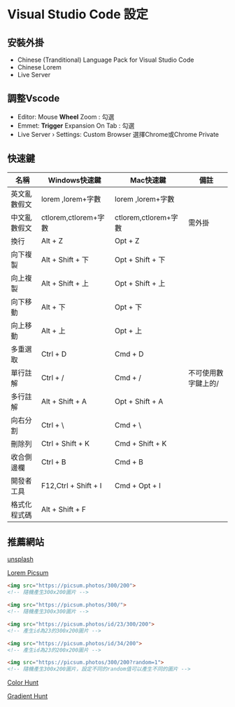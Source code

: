 # Visual Studio Code 設定

## 安裝外掛

* Chinese (Tranditional) Language Pack for Visual Studio Code
* Chinese Lorem
* Live Server
<!-- * Prettier -->

## 調整Vscode
* Editor: Mouse **Wheel** Zoom : 勾選
* Emmet: **Trigger** Expansion On Tab : 勾選
* Live Server › Settings: Custom Browser 選擇Chrome或Chrome Private

## 快速鍵

| 名稱 | Windows快速鍵 | Mac快速鍵     |備註|
| -------- | -------- | -------- |---|
| 英文亂數假文    | lorem ,lorem+字數     | lorem ,lorem+字數     |
| 中文亂數假文    | ctlorem,ctlorem+字數 |  ctlorem,ctlorem+字數  | 需外掛|
| 換行           | Alt + Z | Opt + Z |
| 向下複製        | Alt + Shift + 下 | Opt + Shift + 下 |
| 向上複製        | Alt + Shift + 上 | Opt + Shift + 上 |
| 向下移動        | Alt + 下 | Opt + 下 |
| 向上移動        | Alt + 上 | Opt + 上 |
| 多重選取 | Ctrl + D | Cmd + D |
| 單行註解 | Ctrl + / | Cmd + / |  不可使用數字鍵上的/ |
| 多行註解 | Alt + Shift + A |   Opt + Shift + A
| 向右分割 | Ctrl + \ | Cmd + \ |
| 刪除列 | Ctrl + Shift + K | Cmd + Shift + K |
| 收合側邊欄 | Ctrl + B | Cmd + B |
| 開發者工具 | F12,Ctrl + Shift + I | Cmd + Opt + I |
| 格式化程式碼 | Alt + Shift + F | |

## 推薦網站

[unsplash](https://unsplash.com/)

[Lorem Picsum](https://picsum.photos/)

```html
<img src="https://picsum.photos/300/200">
<!-- 隨機產生300x200圖片 -->

<img src="https://picsum.photos/300/">
<!-- 隨機產生300x300圖片 -->

<img src="https://picsum.photos/id/23/300/200">
<!-- 產生id為23的300x200圖片 -->

<img src="https://picsum.photos/id/34/200">
<!-- 產生id為23的200x200圖片 -->

<img src="https://picsum.photos/300/200?random=1">
<!-- 隨機產生300x200圖片，設定不同的random值可以產生不同的圖片 -->
```

[Color Hunt](https://colorhunt.co/)

[Gradient Hunt](https://gradienthunt.com/)
